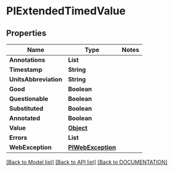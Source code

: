 # PIExtendedTimedValue

## Properties
Name | Type | Notes
------------ | ------------- | -------------
**Annotations** | **List<PIStreamAnnotation>**
**Timestamp** | **String**
**UnitsAbbreviation** | **String**
**Good** | **Boolean**
**Questionable** | **Boolean**
**Substituted** | **Boolean**
**Annotated** | **Boolean**
**Value** | **[**Object**](../models/Object.md)**
**Errors** | **List<PIPropertyError>**
**WebException** | **[**PIWebException**](../models/PIWebException.md)**

[[Back to Model list]](../../DOCUMENTATION.md#documentation-for-models) [[Back to API list]](../../DOCUMENTATION.md#documentation-for-api-endpoints) [[Back to DOCUMENTATION]](../../DOCUMENTATION.md)
